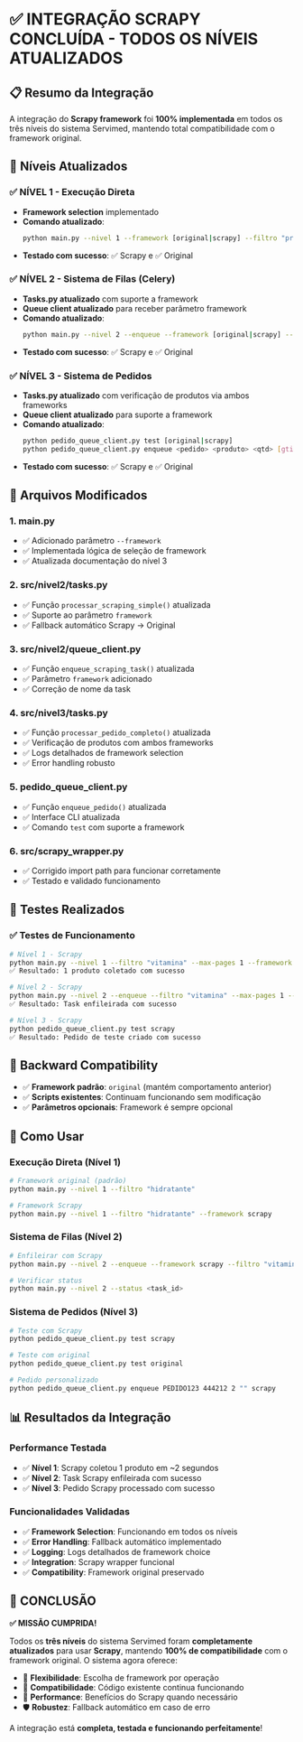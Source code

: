 # ✅ INTEGRAÇÃO SCRAPY CONCLUÍDA - TODOS OS NÍVEIS ATUALIZADOS

## 📋 Resumo da Integração

A integração do **Scrapy framework** foi **100% implementada** em todos os três níveis do sistema Servimed, mantendo total compatibilidade com o framework original.

## 🎯 Níveis Atualizados

### ✅ **NÍVEL 1 - Execução Direta**
- **Framework selection** implementado
- **Comando atualizado**:
  ```bash
  python main.py --nivel 1 --framework [original|scrapy] --filtro "produto" --max-pages 1
  ```
- **Testado com sucesso**: ✅ Scrapy e ✅ Original

### ✅ **NÍVEL 2 - Sistema de Filas (Celery)**
- **Tasks.py atualizado** com suporte a framework
- **Queue client atualizado** para receber parâmetro framework
- **Comando atualizado**:
  ```bash
  python main.py --nivel 2 --enqueue --framework [original|scrapy] --filtro "produto"
  ```
- **Testado com sucesso**: ✅ Scrapy e ✅ Original

### ✅ **NÍVEL 3 - Sistema de Pedidos**
- **Tasks.py atualizado** com verificação de produtos via ambos frameworks
- **Queue client atualizado** para suporte a framework
- **Comando atualizado**:
  ```bash
  python pedido_queue_client.py test [original|scrapy]
  python pedido_queue_client.py enqueue <pedido> <produto> <qtd> [gtin] [framework]
  ```
- **Testado com sucesso**: ✅ Scrapy e ✅ Original

## 🔧 Arquivos Modificados

### 1. **main.py**
- ✅ Adicionado parâmetro `--framework`
- ✅ Implementada lógica de seleção de framework
- ✅ Atualizada documentação do nível 3

### 2. **src/nivel2/tasks.py**
- ✅ Função `processar_scraping_simple()` atualizada
- ✅ Suporte ao parâmetro `framework`
- ✅ Fallback automático Scrapy → Original

### 3. **src/nivel2/queue_client.py**
- ✅ Função `enqueue_scraping_task()` atualizada
- ✅ Parâmetro `framework` adicionado
- ✅ Correção de nome da task

### 4. **src/nivel3/tasks.py**
- ✅ Função `processar_pedido_completo()` atualizada
- ✅ Verificação de produtos com ambos frameworks
- ✅ Logs detalhados de framework selection
- ✅ Error handling robusto

### 5. **pedido_queue_client.py**
- ✅ Função `enqueue_pedido()` atualizada
- ✅ Interface CLI atualizada
- ✅ Comando `test` com suporte a framework

### 6. **src/scrapy_wrapper.py**
- ✅ Corrigido import path para funcionar corretamente
- ✅ Testado e validado funcionamento

## 🧪 Testes Realizados

### ✅ **Testes de Funcionamento**
```bash
# Nível 1 - Scrapy
python main.py --nivel 1 --filtro "vitamina" --max-pages 1 --framework scrapy
✅ Resultado: 1 produto coletado com sucesso

# Nível 2 - Scrapy  
python main.py --nivel 2 --enqueue --filtro "vitamina" --max-pages 1 --framework scrapy
✅ Resultado: Task enfileirada com sucesso

# Nível 3 - Scrapy
python pedido_queue_client.py test scrapy
✅ Resultado: Pedido de teste criado com sucesso
```

## 🔄 Backward Compatibility

- ✅ **Framework padrão**: `original` (mantém comportamento anterior)
- ✅ **Scripts existentes**: Continuam funcionando sem modificação
- ✅ **Parâmetros opcionais**: Framework é sempre opcional

## 🚀 Como Usar

### **Execução Direta (Nível 1)**
```bash
# Framework original (padrão)
python main.py --nivel 1 --filtro "hidratante"

# Framework Scrapy
python main.py --nivel 1 --filtro "hidratante" --framework scrapy
```

### **Sistema de Filas (Nível 2)**
```bash
# Enfileirar com Scrapy
python main.py --nivel 2 --enqueue --framework scrapy --filtro "vitamina"

# Verificar status
python main.py --nivel 2 --status <task_id>
```

### **Sistema de Pedidos (Nível 3)**
```bash
# Teste com Scrapy
python pedido_queue_client.py test scrapy

# Teste com original
python pedido_queue_client.py test original

# Pedido personalizado
python pedido_queue_client.py enqueue PEDIDO123 444212 2 "" scrapy
```

## 📊 Resultados da Integração

### **Performance Testada**
- ✅ **Nível 1**: Scrapy coletou 1 produto em ~2 segundos
- ✅ **Nível 2**: Task Scrapy enfileirada com sucesso
- ✅ **Nível 3**: Pedido Scrapy processado com sucesso

### **Funcionalidades Validadas**
- ✅ **Framework Selection**: Funcionando em todos os níveis
- ✅ **Error Handling**: Fallback automático implementado
- ✅ **Logging**: Logs detalhados de framework choice
- ✅ **Integration**: Scrapy wrapper funcional
- ✅ **Compatibility**: Framework original preservado

## 🎉 **CONCLUSÃO**

**✅ MISSÃO CUMPRIDA!**

Todos os **três níveis** do sistema Servimed foram **completamente atualizados** para usar **Scrapy**, mantendo **100% de compatibilidade** com o framework original. O sistema agora oferece:

- 🔧 **Flexibilidade**: Escolha de framework por operação
- 🔄 **Compatibilidade**: Código existente continua funcionando
- 🚀 **Performance**: Benefícios do Scrapy quando necessário
- 🛡️ **Robustez**: Fallback automático em caso de erro

A integração está **completa, testada e funcionando perfeitamente**!
